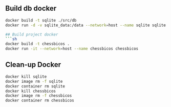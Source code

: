 ## Build db docker
```sh
docker build -t sqlite ./src/db
docker run -d -v sqlite_data:/data --network=host --name sqlite sqlite

## Build project docker
```sh
docker build -t chessbicos .
docker run -it --network=host --name chessbicos chessbicos
```

## Clean-up Docker

```sh
docker kill sqlite
docker image rm -f sqlite
docker container rm sqlite
docker kill chessbicos
docker image rm -f chessbicos
docker container rm chessbicos
```